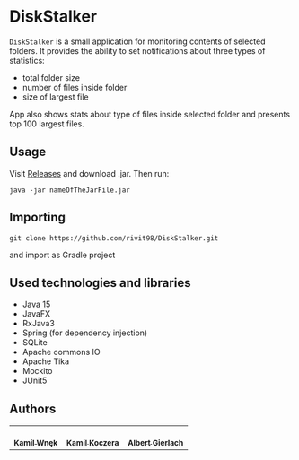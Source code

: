 # DiskStalker

`DiskStalker` is a small application for monitoring contents of selected folders. 
It provides the ability to set notifications about three types of statistics:
* total folder size
* number of files inside folder
* size of largest file

App also shows stats about type of files inside selected folder and presents top 100 largest files.


## Usage
Visit [Releases](https://github.com/rivit98/DiskStalker/releases) and download .jar. Then run:
```
java -jar nameOfTheJarFile.jar
```

## Importing
```
git clone https://github.com/rivit98/DiskStalker.git
```
and import as Gradle project


## Used technologies and libraries
* Java 15
* JavaFX
* RxJava3
* Spring (for dependency injection)
* SQLite
* Apache commons IO
* Apache Tika
* Mockito
* JUnit5

## Authors

<table>
  <tr>
    <td align="center"><a href="https://github.com/wnekus"><br /><sub><b>Kamil Wnęk</b></sub></a><br />
    </td>
    <td align="center"><a href="https://github.com/kuczi55"><br /><sub><b>Kamil Koczera</b></sub></a><br /></td>
    <td align="center"><a href="https://github.com/rivit98"><br /><sub><b>Albert Gierlach</b></sub></a><br /></td>
  </tr>
</table>